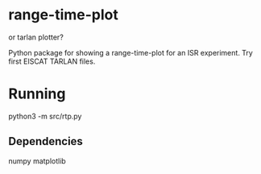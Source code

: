 # range-time-plot

or tarlan plotter?

Python package for showing a range-time-plot for an ISR experiment. Try first EISCAT TARLAN files.




# Running
python3 -m src/rtp.py 
## Dependencies
numpy 
matplotlib
